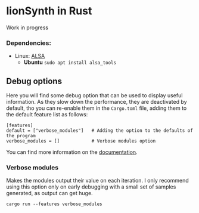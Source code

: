 # lionSynth in Rust
Work in progress

### Dependencies:
* Linux: [ALSA](http://www.escomposlinux.org/lfs-es/blfs-es-5.1/multimedia/alsa-tools.html)
  * **Ubuntu** `sudo apt install alsa_tools`

## Debug options
Here you will find some debug option that can be used to display useful information. As they
slow down the performance, they are deactivated by default, tho you can re-enable them in the
`Cargo.toml` file, adding them to the default feature list as follows:

```
[features]
default = ["verbose_modules"]   # Adding the option to the defaults of the program
verbose_modules = []            # Verbose modules option
```
You can find more information on the 
[documentation](https://doc.rust-lang.org/cargo/reference/features.html).

### Verbose modules
Makes the modules output their value on each iteration. I only recommend using this option
only on early debugging with a small set of samples generated, as output can get huge.

`cargo run --features verbose_modules`
